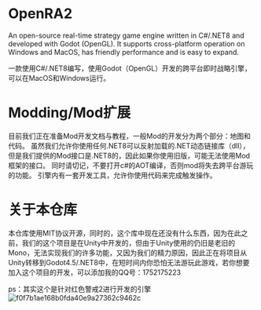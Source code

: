 # OpenRA2
An open-source real-time strategy game engine written in C#/.NET8 and developed with Godot (OpenGL). It supports cross-platform operation on Windows and MacOS, has friendly performance and is easy to expand.

一款使用C#/.NET8编写，使用Godot（OpenGL）开发的跨平台即时战略引擎，可以在MacOS和Windows运行。

# Modding/Mod扩展
目前我们正在准备Mod开发文档与教程，一般Mod的开发分为两个部分：地图和代码。
虽然我们允许你使用任何.NET8可以反射加载的.NET动态链接库（dll），但是我们提供的Mod接口是.NET8的，因此如果你使用旧版，可能无法使用Mod框架的接口。
同时请切记，不要打开c#的AOT编译，否则mod将失去跨平台游玩的功能。
引擎内有一套开发工具，允许你使用代码来完成触发操作。

# 关于本仓库
本仓库使用MIT协议开源，同时的，这个库中现在还没有什么东西，因为在此之前，我们的这个项目是在Unity中开发的，但由于Unity使用的仍旧是老旧的Mono，无法实现我们的许多功能，又因为我们的精力原因，因此正在将项目从Unity转移到Godot4.5/.NET8中，在短时间内你恐怕无法游玩此游戏，若你想要加入这个项目的开发，可以添加我的QQ号：1752175223

ps：其实这个是针对红色警戒2进行开发的引擎![f0f7b1ae168b0fda40e9a27362c9462c](https://github.com/user-attachments/assets/ac947ae3-907e-4815-8002-fd4fcd0be518)
